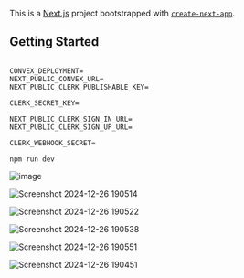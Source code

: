This is a [Next.js](https://nextjs.org) project bootstrapped with [`create-next-app`](https://nextjs.org/docs/app/api-reference/cli/create-next-app).

## Getting Started

```

CONVEX_DEPLOYMENT= 
NEXT_PUBLIC_CONVEX_URL=
NEXT_PUBLIC_CLERK_PUBLISHABLE_KEY=

CLERK_SECRET_KEY=

NEXT_PUBLIC_CLERK_SIGN_IN_URL=
NEXT_PUBLIC_CLERK_SIGN_UP_URL=

CLERK_WEBHOOK_SECRET=

```

```
npm run dev
```


![image](https://github.com/user-attachments/assets/792eea72-db01-4844-bd71-285263b9a03b)




![Screenshot 2024-12-26 190514](https://github.com/user-attachments/assets/f447c1f9-9508-4b8c-bacb-ac91a794bab2)


![Screenshot 2024-12-26 190522](https://github.com/user-attachments/assets/64bf27fb-4692-4016-b819-76d128d19476)


![Screenshot 2024-12-26 190538](https://github.com/user-attachments/assets/823017e9-91e6-455e-84bb-8fb9b1c95005)

![Screenshot 2024-12-26 190551](https://github.com/user-attachments/assets/ee7ba66d-d39b-485a-bf3d-0d250b55d667)

![Screenshot 2024-12-26 190451](https://github.com/user-attachments/assets/afbc368e-2187-4362-8aca-d4bd9f197270)
